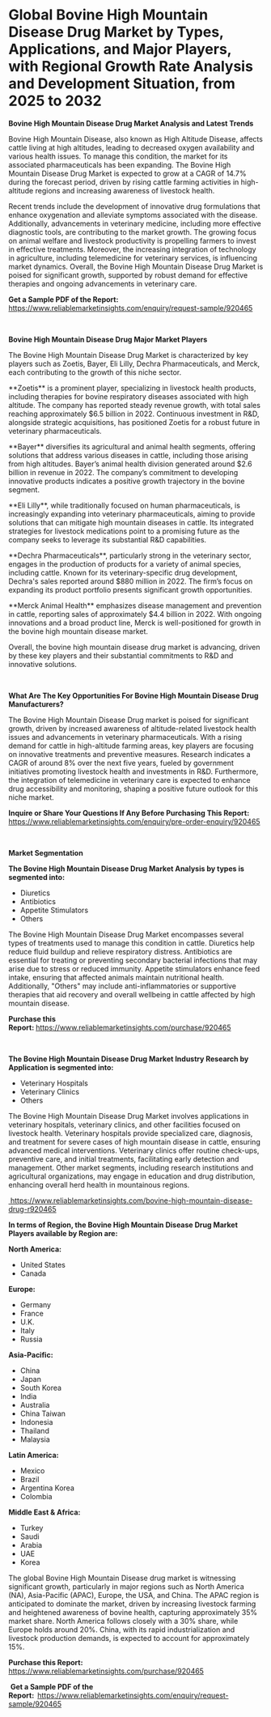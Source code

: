 <p><h1>Global Bovine High Mountain Disease Drug Market by Types, Applications, and Major Players, with Regional Growth Rate Analysis and Development Situation, from 2025 to 2032</h1></p><p><strong>Bovine High Mountain Disease Drug Market Analysis and Latest Trends</strong></p>
<p><p>Bovine High Mountain Disease, also known as High Altitude Disease, affects cattle living at high altitudes, leading to decreased oxygen availability and various health issues. To manage this condition, the market for its associated pharmaceuticals has been expanding. The Bovine High Mountain Disease Drug Market is expected to grow at a CAGR of 14.7% during the forecast period, driven by rising cattle farming activities in high-altitude regions and increasing awareness of livestock health.</p><p>Recent trends include the development of innovative drug formulations that enhance oxygenation and alleviate symptoms associated with the disease. Additionally, advancements in veterinary medicine, including more effective diagnostic tools, are contributing to the market growth. The growing focus on animal welfare and livestock productivity is propelling farmers to invest in effective treatments. Moreover, the increasing integration of technology in agriculture, including telemedicine for veterinary services, is influencing market dynamics. Overall, the Bovine High Mountain Disease Drug Market is poised for significant growth, supported by robust demand for effective therapies and ongoing advancements in veterinary care.</p></p>
<p><strong>Get a Sample PDF of the Report:&nbsp;</strong> <a href="https://www.reliablemarketinsights.com/enquiry/request-sample/920465?utm_campaign=2197&utm_medium=2&utm_source=Github&utm_content=ia&utm_term=18042025&utm_id=bovine-high-mountain-disease-drug">https://www.reliablemarketinsights.com/enquiry/request-sample/920465</a></p>
<p>&nbsp;</p>
<p><strong>Bovine High Mountain Disease Drug Major Market Players</strong></p>
<p><p>The Bovine High Mountain Disease Drug Market is characterized by key players such as Zoetis, Bayer, Eli Lilly, Dechra Pharmaceuticals, and Merck, each contributing to the growth of this niche sector. </p><p>**Zoetis** is a prominent player, specializing in livestock health products, including therapies for bovine respiratory diseases associated with high altitude. The company has reported steady revenue growth, with total sales reaching approximately $6.5 billion in 2022. Continuous investment in R&D, alongside strategic acquisitions, has positioned Zoetis for a robust future in veterinary pharmaceuticals.</p><p>**Bayer** diversifies its agricultural and animal health segments, offering solutions that address various diseases in cattle, including those arising from high altitudes. Bayer’s animal health division generated around $2.6 billion in revenue in 2022. The company’s commitment to developing innovative products indicates a positive growth trajectory in the bovine segment.</p><p>**Eli Lilly**, while traditionally focused on human pharmaceuticals, is increasingly expanding into veterinary pharmaceuticals, aiming to provide solutions that can mitigate high mountain diseases in cattle. Its integrated strategies for livestock medications point to a promising future as the company seeks to leverage its substantial R&D capabilities.</p><p>**Dechra Pharmaceuticals**, particularly strong in the veterinary sector, engages in the production of products for a variety of animal species, including cattle. Known for its veterinary-specific drug development, Dechra's sales reported around $880 million in 2022. The firm’s focus on expanding its product portfolio presents significant growth opportunities.</p><p>**Merck Animal Health** emphasizes disease management and prevention in cattle, reporting sales of approximately $4.4 billion in 2022. With ongoing innovations and a broad product line, Merck is well-positioned for growth in the bovine high mountain disease market.</p><p>Overall, the bovine high mountain disease drug market is advancing, driven by these key players and their substantial commitments to R&D and innovative solutions.</p></p>
<p>&nbsp;</p>
<p><strong>What Are The Key Opportunities For Bovine High Mountain Disease Drug Manufacturers?</strong></p>
<p><p>The Bovine High Mountain Disease Drug market is poised for significant growth, driven by increased awareness of altitude-related livestock health issues and advancements in veterinary pharmaceuticals. With a rising demand for cattle in high-altitude farming areas, key players are focusing on innovative treatments and preventive measures. Research indicates a CAGR of around 8% over the next five years, fueled by government initiatives promoting livestock health and investments in R&D. Furthermore, the integration of telemedicine in veterinary care is expected to enhance drug accessibility and monitoring, shaping a positive future outlook for this niche market.</p></p>
<p><strong>Inquire or Share Your Questions If Any Before Purchasing This Report:</strong> <a href="https://www.reliablemarketinsights.com/enquiry/pre-order-enquiry/920465?utm_campaign=2197&utm_medium=2&utm_source=Github&utm_content=ia&utm_term=18042025&utm_id=bovine-high-mountain-disease-drug">https://www.reliablemarketinsights.com/enquiry/pre-order-enquiry/920465</a></p>
<p>&nbsp;</p>
<p><strong>Market Segmentation</strong></p>
<p><strong>The Bovine High Mountain Disease Drug Market Analysis by types is segmented into:</strong></p>
<p><ul><li>Diuretics</li><li>Antibiotics</li><li>Appetite Stimulators</li><li>Others</li></ul></p>
<p><p>The Bovine High Mountain Disease Drug Market encompasses several types of treatments used to manage this condition in cattle. Diuretics help reduce fluid buildup and relieve respiratory distress. Antibiotics are essential for treating or preventing secondary bacterial infections that may arise due to stress or reduced immunity. Appetite stimulators enhance feed intake, ensuring that affected animals maintain nutritional health. Additionally, "Others" may include anti-inflammatories or supportive therapies that aid recovery and overall wellbeing in cattle affected by high mountain disease.</p></p>
<p><strong>Purchase this Report:&nbsp;</strong><a href="https://www.reliablemarketinsights.com/purchase/920465?utm_campaign=2197&utm_medium=2&utm_source=Github&utm_content=ia&utm_term=18042025&utm_id=bovine-high-mountain-disease-drug">https://www.reliablemarketinsights.com/purchase/920465</a></p>
<p>&nbsp;</p>
<p><strong>The Bovine High Mountain Disease Drug Market Industry Research by Application is segmented into:</strong></p>
<p><ul><li>Veterinary Hospitals</li><li>Veterinary Clinics</li><li>Others</li></ul></p>
<p><p>The Bovine High Mountain Disease Drug Market involves applications in veterinary hospitals, veterinary clinics, and other facilities focused on livestock health. Veterinary hospitals provide specialized care, diagnosis, and treatment for severe cases of high mountain disease in cattle, ensuring advanced medical interventions. Veterinary clinics offer routine check-ups, preventive care, and initial treatments, facilitating early detection and management. Other market segments, including research institutions and agricultural organizations, may engage in education and drug distribution, enhancing overall herd health in mountainous regions.</p></p>
<p><a href="https://www.reliablemarketinsights.com/bovine-high-mountain-disease-drug-r920465?utm_campaign=2197&utm_medium=2&utm_source=Github&utm_content=ia&utm_term=18042025&utm_id=bovine-high-mountain-disease-drug">&nbsp;https://www.reliablemarketinsights.com/bovine-high-mountain-disease-drug-r920465</a></p>
<p><strong>In terms of Region, the Bovine High Mountain Disease Drug Market Players available by Region are:</strong></p>
<p>
    <p> <strong> North America: </strong>
        <ul>
            <li>United States</li>
            <li>Canada</li>
        </ul>
        </p> 
    <p> <strong> Europe: </strong>
        <ul>
            <li>Germany</li>
            <li>France</li>
            <li>U.K.</li>
            <li>Italy</li>
            <li>Russia</li>
        </ul>
        </p> 
    <p> <strong> Asia-Pacific: </strong>
        <ul>
            <li>China</li>
            <li>Japan</li>
            <li>South Korea</li>
            <li>India</li>
            <li>Australia</li>
            <li>China Taiwan</li>
            <li>Indonesia</li>
            <li>Thailand</li>
            <li>Malaysia</li>
        </ul>
        </p> 
    <p> <strong> Latin America: </strong>
        <ul>
            <li>Mexico</li>
            <li>Brazil</li>
            <li>Argentina Korea</li>
            <li>Colombia</li>
        </ul>
        </p> 
    <p> <strong> Middle East & Africa: </strong>
        <ul>
            <li>Turkey</li>
            <li>Saudi</li>
            <li>Arabia</li>
            <li>UAE</li>
            <li>Korea</li>
        </ul>
    </p>
    </p>
<p><p>The global Bovine High Mountain Disease drug market is witnessing significant growth, particularly in major regions such as North America (NA), Asia-Pacific (APAC), Europe, the USA, and China. The APAC region is anticipated to dominate the market, driven by increasing livestock farming and heightened awareness of bovine health, capturing approximately 35% market share. North America follows closely with a 30% share, while Europe holds around 20%. China, with its rapid industrialization and livestock production demands, is expected to account for approximately 15%.</p></p>
<p><strong>Purchase this Report: </strong><a href="https://www.reliablemarketinsights.com/purchase/920465?utm_campaign=2197&utm_medium=2&utm_source=Github&utm_content=ia&utm_term=18042025&utm_id=bovine-high-mountain-disease-drug">https://www.reliablemarketinsights.com/purchase/920465</a></p>
<p>&nbsp;<strong>Get a Sample PDF of the Report:&nbsp;&nbsp;</strong><a href="https://www.reliablemarketinsights.com/enquiry/request-sample/920465?utm_campaign=2197&utm_medium=2&utm_source=Github&utm_content=ia&utm_term=18042025&utm_id=bovine-high-mountain-disease-drug">https://www.reliablemarketinsights.com/enquiry/request-sample/920465</a></p>
<p><strong></strong></p>
<p><p></p><p></p><p></p></p>